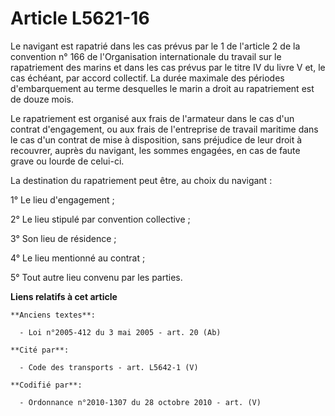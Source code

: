 # Article L5621-16

Le navigant est rapatrié dans les cas prévus par le 1 de l'article 2 de la convention n° 166 de l'Organisation internationale
du travail sur le rapatriement des marins et dans les cas prévus par le titre IV du livre V et, le cas échéant, par accord
collectif. La durée maximale des périodes d'embarquement au terme desquelles le marin a droit au rapatriement est de douze
mois.

Le rapatriement est organisé aux frais de l'armateur dans le cas d'un contrat d'engagement, ou aux frais de l'entreprise de
travail maritime dans le cas d'un contrat de mise à disposition, sans préjudice de leur droit à recouvrer, auprès du
navigant, les sommes engagées, en cas de faute grave ou lourde de celui-ci.

La destination du rapatriement peut être, au choix du navigant :

1° Le lieu d'engagement ;

2° Le lieu stipulé par convention collective ;

3° Son lieu de résidence ;

4° Le lieu mentionné au contrat ;

5° Tout autre lieu convenu par les parties.

**Liens relatifs à cet article**

	**Anciens textes**:

	  - Loi n°2005-412 du 3 mai 2005 - art. 20 (Ab)

	**Cité par**:

	  - Code des transports - art. L5642-1 (V)

	**Codifié par**:

	  - Ordonnance n°2010-1307 du 28 octobre 2010 - art. (V)
